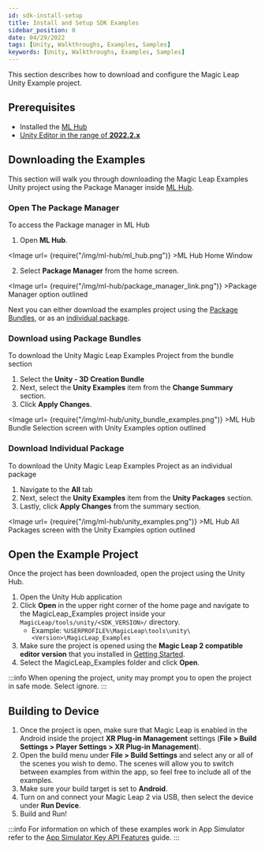 ```yaml
---
id: sdk-install-setup
title: Install and Setup SDK Examples
sidebar_position: 0
date: 04/29/2022
tags: [Unity, Walkthroughs, Examples, Samples]
keywords: [Unity, Walkthroughs, Examples, Samples]
---
```


This section describes how to download and configure the Magic Leap Unity Example project.

## Prerequisites

- Installed the [ML Hub](/versioned_docs/version-14-Jun-2023/guides/getting-started/install-the-tools.md)
- [Unity Editor in the range of **2022.2.x**](/versioned_docs/version-14-Jun-2023/guides/unity/getting-started/install-the-tools.md#install-unity-editor)

## Downloading the Examples

This section will walk you through downloading the Magic Leap Examples Unity project using the Package Manager inside [ML Hub](/versioned_docs/version-14-Jun-2023/guides/getting-started/install-the-tools.md).

### Open The Package Manager

To access the Package manager in ML Hub

1. Open **ML Hub**.

<Image url= {require("/img/ml-hub/ml_hub.png")} >ML Hub Home Window</Image>

2. Select **Package Manager** from the home screen.

<Image url= {require("/img/ml-hub/package_manager_link.png")} >Package Manager option outlined</Image>

Next you can either download the examples project using the [Package Bundles](#download-using-package-bundles), or as an [individual package](#download-individual-package).

### Download using Package Bundles

To download the Unity Magic Leap Examples Project from the bundle section

1. Select the **Unity - 3D Creation Bundle**
2. Next, select the **Unity Examples** item from the **Change Summary** section.
3. Click **Apply Changes**.

<Image url= {require("/img/ml-hub/unity_bundle_examples.png")} >ML Hub Bundle Selection screen with Unity Examples option outlined</Image>

### Download Individual Package

To download the Unity Magic Leap Examples Project as an individual package

1. Navigate to the **All** tab
2. Next, select the **Unity Examples** item from the **Unity Packages** section.
3. Lastly, click **Apply Changes** from the summary section.

<Image url= {require("/img/ml-hub/unity_examples.png")} >ML Hub All Packages screen with the Unity Examples option outlined</Image>

## Open the Example Project

Once the project has been downloaded, open the project using the Unity Hub.

1. Open the Unity Hub application
2. Click **Open** in the upper right corner of the home page and navigate to the MagicLeap_Examples project inside your `MagicLeap/tools/unity/<SDK_VERSION>/` directory.
   - Example: `%USERPROFILE%\MagicLeap\tools\unity\<Version>\MagicLeap_Examples`
3. Make sure the project is opened using the **Magic Leap 2 compatible editor version** that you installed in [Getting Started](/versioned_docs/version-14-Jun-2023/guides/unity/getting-started/install-the-tools.md#install-unity-editor).
4. Select the MagicLeap_Examples folder and click **Open**.

:::info
When opening the project, unity may prompt you to open the project in safe mode. Select ignore.
:::

## Building to Device

1. Once the project is open, make sure that Magic Leap is enabled in the Android inside the project **XR Plug-in Management** settings (**File > Build Settings > Player Settings > XR Plug-in Management**).
2. Open the build menu under **File > Build Settings** and select any or all of the scenes you wish to demo. The scenes will allow you to switch between examples from within the app, so feel free to include all of the examples.
3. Make sure your build target is set to **Android**.
4. Turn on and connect your Magic Leap 2 via USB, then select the device under **Run Device**.
5. Build and Run!

:::info
For information on which of these examples work in App Simulator refer to the [App Simulator Key API Features](/versioned_docs/version-14-Jun-2023/guides/developer-tools/app-sim/app-simulator.md) guide.
:::

